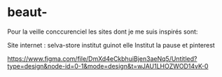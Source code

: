 # beaut-
Pour la veille conccurenciel les sites dont je me suis inspirés sont: 

Site internet :
selva-store
institut guinot
elle
Institut la pause 
et pinterest 

https://www.figma.com/file/DmXd4eCkbhuiBjen3aeNq5/Untitled?type=design&node-id=0-1&mode=design&t=wJAU1LHOZWOD14vK-0